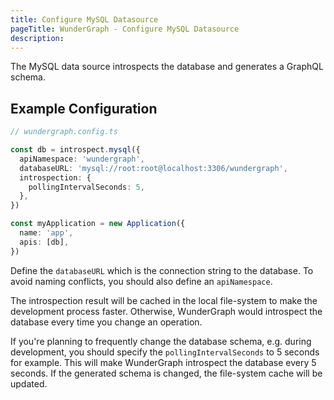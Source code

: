 ```yaml
---
title: Configure MySQL Datasource
pageTitle: WunderGraph - Configure MySQL Datasource
description:
---
```


The MySQL data source introspects the database and generates a GraphQL schema.

## Example Configuration

```typescript
// wundergraph.config.ts

const db = introspect.mysql({
  apiNamespace: 'wundergraph',
  databaseURL: 'mysql://root:root@localhost:3306/wundergraph',
  introspection: {
    pollingIntervalSeconds: 5,
  },
})

const myApplication = new Application({
  name: 'app',
  apis: [db],
})
```

Define the `databaseURL` which is the connection string to the database.
To avoid naming conflicts, you should also define an `apiNamespace`.

The introspection result will be cached in the local file-system to make the development process faster.
Otherwise, WunderGraph would introspect the database every time you change an operation.

If you're planning to frequently change the database schema,
e.g. during development,
you should specify the `pollingIntervalSeconds` to 5 seconds for example.
This will make WunderGraph introspect the database every 5 seconds.
If the generated schema is changed, the file-system cache will be updated.
